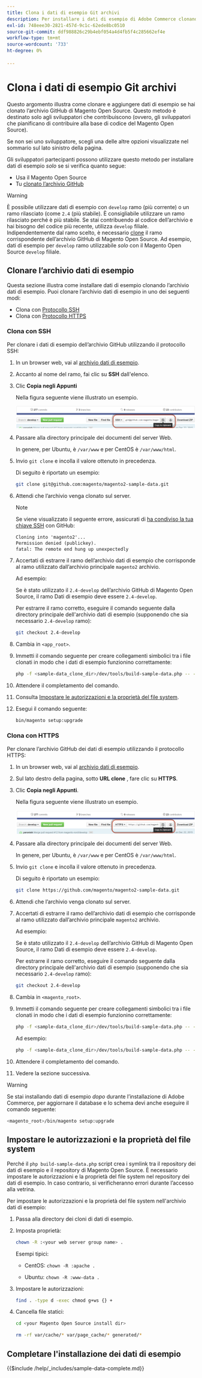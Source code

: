 ```yaml
---
title: Clona i dati di esempio Git archivi
description: Per installare i dati di esempio di Adobe Commerce clonando gli archivi Git, segui la procedura riportata di seguito.
exl-id: 748eee30-2821-457d-9c1c-62ede8bc0510
source-git-commit: ddf988826c29b4ebf054a4d4fb5f4c285662ef4e
workflow-type: tm+mt
source-wordcount: '733'
ht-degree: 0%

---
```


# Clona i dati di esempio Git archivi

Questo argomento illustra come clonare e aggiungere dati di esempio se hai clonato l’archivio GitHub di Magento Open Source. Questo metodo è destinato solo agli sviluppatori che contribuiscono (ovvero, gli sviluppatori che pianificano di contribuire alla base di codice del Magento Open Source).

Se non sei uno sviluppatore, scegli una delle altre opzioni visualizzate nel sommario sul lato sinistro della pagina.

Gli sviluppatori partecipanti possono utilizzare questo metodo per installare dati di esempio *solo* se si verifica quanto segue:

* Usa il Magento Open Source
* Tu [clonato l’archivio GitHub](https://developer.adobe.com/commerce/contributor/guides/install/clone-repository/)

>[!WARNING]
>
>È possibile utilizzare dati di esempio con `develop` ramo (più corrente) o un ramo rilasciato (come `2.4` (più stabile). È consigliabile utilizzare un ramo rilasciato perché è più stabile. Se stai contribuendo al codice dell’archivio e hai bisogno del codice più recente, utilizza `develop` filiale. Indipendentemente dal ramo scelto, è necessario [clone](https://developer.adobe.com/commerce/contributor/guides/install/clone-repository/) il ramo corrispondente dell’archivio GitHub di Magento Open Source. Ad esempio, dati di esempio per `develop` ramo utilizzabile *solo* con il Magento Open Source `develop` filiale.

## Clonare l’archivio dati di esempio

Questa sezione illustra come installare dati di esempio clonando l’archivio dati di esempio. Puoi clonare l’archivio dati di esempio in uno dei seguenti modi:

* Clona con [Protocollo SSH](#clone-with-ssh)
* Clona con [Protocollo HTTPS](#clone-with-https)

### Clona con SSH

Per clonare i dati di esempio dell’archivio GitHub utilizzando il protocollo SSH:

1. In un browser web, vai al [archivio dati di esempio](https://github.com/magento/magento2-sample-data).
1. Accanto al nome del ramo, fai clic su **SSH** dall&#39;elenco.
1. Clic **Copia negli Appunti**

   Nella figura seguente viene illustrato un esempio.

   ![Clonare l’archivio GitHub utilizzando SSH](../../assets/installation/install_mage2_clone-ssh.png)

1. Passare alla directory principale dei documenti del server Web.

   In genere, per Ubuntu, è `/var/www` e per CentOS è `/var/www/html`.

1. Invio `git clone` e incolla il valore ottenuto in precedenza.

   Di seguito è riportato un esempio:

   ```bash
   git clone git@github.com:magento/magento2-sample-data.git
   ```

1. Attendi che l’archivio venga clonato sul server.

   >[!NOTE]
   >
   >Se viene visualizzato il seguente errore, assicurati di [ha condiviso la tua chiave SSH](https://docs.github.com/articles/generating-ssh-keys/) con GitHub:<br>

   ```terminal
   Cloning into 'magento2'...
   Permission denied (publickey).
   fatal: The remote end hung up unexpectedly
   ```

1. Accertati di estrarre il ramo dell’archivio dati di esempio che corrisponde al ramo utilizzato dall’archivio principale `magento2` archivio.

   Ad esempio:

   Se è stato utilizzato il `2.4-develop` dell’archivio GitHub di Magento Open Source, il ramo Dati di esempio deve essere `2.4-develop`.

   Per estrarre il ramo corretto, eseguire il comando seguente dalla directory principale dell&#39;archivio dati di esempio (supponendo che sia necessario `2.4-develop` ramo):

   ```bash
   git checkout 2.4-develop
   ```

1. Cambia in `<app_root>`.
1. Immetti il comando seguente per creare collegamenti simbolici tra i file clonati in modo che i dati di esempio funzionino correttamente:

   ```bash
   php -f <sample-data_clone_dir>/dev/tools/build-sample-data.php -- --ce-source="<path_to_your_magento_instance>"
   ```

1. Attendere il completamento del comando.

1. Consulta [Impostare le autorizzazioni e la proprietà del file system](#set-file-system-ownership-and-permissions).

1. Esegui il comando seguente:

   ```bash
   bin/magento setup:upgrade
   ```

### Clona con HTTPS

Per clonare l’archivio GitHub dei dati di esempio utilizzando il protocollo HTTPS:

1. In un browser web, vai al [archivio dati di esempio](https://github.com/magento/magento2-sample-data).
1. Sul lato destro della pagina, sotto **URL clone** , fare clic su **HTTPS**.
1. Clic **Copia negli Appunti**.

   Nella figura seguente viene illustrato un esempio.

   ![Clonare l’archivio GitHub utilizzando HTTPS](../../assets/installation/install_mage2_clone-https.png)

1. Passare alla directory principale dei documenti del server Web.

   In genere, per Ubuntu, è `/var/www` e per CentOS è `/var/www/html`.

1. Invio `git clone` e incolla il valore ottenuto in precedenza.

   Di seguito è riportato un esempio:

   ```bash
   git clone https://github.com/magento/magento2-sample-data.git
   ```

1. Attendi che l’archivio venga clonato sul server.
1. Accertati di estrarre il ramo dell’archivio dati di esempio che corrisponde al ramo utilizzato dall’archivio principale `magento2` archivio.

   Ad esempio:

   Se è stato utilizzato il `2.4-develop` dell’archivio GitHub di Magento Open Source, il ramo Dati di esempio deve essere `2.4-develop`.

   Per estrarre il ramo corretto, eseguire il comando seguente dalla directory principale dell&#39;archivio dati di esempio (supponendo che sia necessario `2.4-develop` ramo):

   ```bash
   git checkout 2.4-develop
   ```

1. Cambia in `<magento_root>`.
1. Immetti il comando seguente per creare collegamenti simbolici tra i file clonati in modo che i dati di esempio funzionino correttamente:

   ```bash
   php -f <sample-data_clone_dir>/dev/tools/build-sample-data.php -- --ce-source="<path_to_your_magento_instance>"
   ```

   Ad esempio:

   ```bash
   php -f <sample-data_clone_dir>/dev/tools/build-sample-data.php -- --ce-source="/var/www/magento2"
   ```

1. Attendere il completamento del comando.
1. Vedere la sezione successiva.

>[!WARNING]
>
>Se stai installando dati di esempio *dopo* durante l’installazione di Adobe Commerce, per aggiornare il database e lo schema devi anche eseguire il comando seguente:
>
>```bash
><magento_root>/bin/magento setup:upgrade
>```

## Impostare le autorizzazioni e la proprietà del file system

Perché il `php build-sample-data.php` script crea i symlink tra il repository dei dati di esempio e il repository di Magento Open Source. È necessario impostare le autorizzazioni e la proprietà del file system nel repository dei dati di esempio. In caso contrario, si verificheranno errori durante l’accesso alla vetrina.

Per impostare le autorizzazioni e la proprietà del file system nell&#39;archivio dati di esempio:

1. Passa alla directory dei cloni di dati di esempio.
1. Imposta proprietà:

   ```bash
   chown -R :<your web server group name> .
   ```

   Esempi tipici:

   * CentOS: `chown -R :apache .`

   * Ubuntu: `chown -R :www-data .`

1. Impostare le autorizzazioni:

   ```bash
   find . -type d -exec chmod g+ws {} +
   ```

1. Cancella file statici:

   ```bash
   cd <your Magento Open Source install dir>
   ```

   ```bash
   rm -rf var/cache/* var/page_cache/* generated/*
   ```

## Completare l&#39;installazione dei dati di esempio

{{$include /help/_includes/sample-data-complete.md}}
